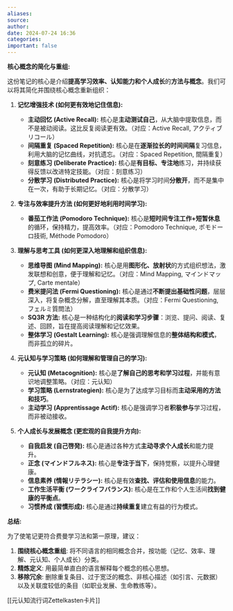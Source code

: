 ```yaml
---
aliases: 
source: 
author: 
date: 2024-07-24 16:36
categories: 
important: false
---
```



**核心概念的简化与重组:**

这份笔记的核心是介绍**提高学习效率、认知能力和个人成长**的**方法与概念**。我们可以将其简化并围绕核心概念重新组织：

1.  **记忆增强技术 (如何更有效地记住信息):**
    *   **主动回忆 (Active Recall):** 核心是**主动测试自己**，从大脑中提取信息，而不是被动阅读。这比反复阅读更有效。（对应：Active Recall, アクティブリコール）
    *   **间隔重复 (Spaced Repetition):** 核心是在**逐渐拉长的时间间隔**复习信息，利用大脑的记忆曲线，对抗遗忘。（对应：Spaced Repetition, 間隔重复）
    *   **刻意练习 (Deliberate Practice):** 核心是**有目标、专注地**练习，并持续获得反馈以改进特定技能。（对应：刻意练习）
    *   **分散学习 (Distributed Practice):** 核心是将学习时间**分散开**，而不是集中在一次，有助于长期记忆。（对应：分散学习）

2.  **专注与效率提升方法 (如何更好地利用时间学习):**
    *   **番茄工作法 (Pomodoro Technique):** 核心是**短时间专注工作+短暂休息**的循环，保持精力，提高效率。（对应：Pomodoro Technique, ポモドーロ技術, Méthode Pomodoro）

3.  **理解与思考工具 (如何更深入地理解和组织信息):**
    *   **思维导图 (Mind Mapping):** 核心是用**图形化、放射状**的方式组织想法，激发联想和创意，便于理解和记忆。（对应：Mind Mapping, マインドマップ, Carte mentale）
    *   **费米提问法 (Fermi Questioning):** 核心是通过**不断提出基础性问题**，层层深入，将复杂概念分解，直至理解其本质。（对应：Fermi Questioning, フェルミ質問法）
    *   **SQ3R 方法:** 核心是一种结构化的**阅读和学习步骤**：浏览、提问、阅读、复述、回顾，旨在提高阅读理解和记忆效果。
    *   **整体学习 (Gestalt Learning):** 核心是强调理解信息的**整体结构和模式**，而非孤立的碎片。

4.  **元认知与学习策略 (如何理解和管理自己的学习):**
    *   **元认知 (Metacognition):** 核心是**了解自己的思考和学习过程**，并能有意识地调整策略。（对应：元认知）
    *   **学习策略 (Lernstrategien):** 核心是为了达成学习目标而**主动采用的方法和技巧**。
    *   **主动学习 (Apprentissage Actif):** 核心是强调学习者**积极参与**学习过程，而非被动接收。

5.  **个人成长与发展概念 (更宏观的自我提升方向):**
    *   **自我启发 (自己啓発):** 核心是通过各种方式**主动寻求个人成长**和能力提升。
    *   **正念 (マインドフルネス):** 核心是**专注于当下**，保持觉察，以提升心理健康。
    *   **信息素养 (情報リテラシー):** 核心是有效**查找、评估和使用信息**的能力。
    *   **工作生活平衡 (ワークライフバランス):** 核心是在工作和个人生活间**找到健康的平衡点**。
    *   **习惯养成 (習慣形成):** 核心是通过**持续重复**建立有益的行为模式。


**总结:**

为了使笔记更符合费曼学习法和第一原理，建议：

1.  **围绕核心概念重组**: 将不同语言的相同概念合并，按功能（记忆、效率、理解、元认知、个人成长）分类。
2.  **精炼定义**: 用最简单直白的语言解释每个概念的核心思想。
3.  **移除冗余**: 删除重复条目、过于宽泛的概念、非核心描述（如引言、元数据）以及关联度较低的条目（如职业发展、生命教练等）。

[[元认知流行词Zettelkasten卡片]]